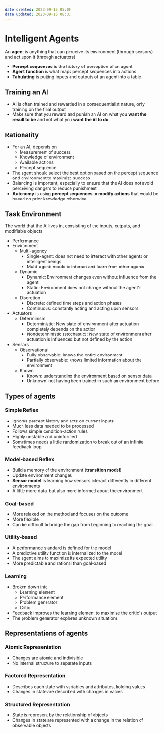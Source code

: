 ```yaml
---
date created: 2023-09-15 05:00
date updated: 2023-09-15 08:31
---
```


# Intelligent Agents

An **agent** is anything that can perceive its environment (through sensors) and act upon it (through actuators)

- **Percept sequences** is the history of perception of an agent
- **Agent function** is what maps percept sequences into actions
- **Tabulating** is putting inputs and outputs of an agent into a table

## Training an AI

- AI is often trained and rewarded in a consequentialist nature, only training on the final output
- Make sure that you reward and punish an AI on what you **want the result to be** and not what you **want the AI to do**

## Rationality

- For an AI, depends on
  - Measurement of success
  - Knowledge of environment
  - Available actions
  - Percept sequence
- The agent should select the best option based on the percept sequence and environment to maximize success
- Balancing is important, especially to ensure that the AI does not avoid perceiving dangers to reduce punishment
- **Autonomy** is using **percept sequences to modify actions** that would be based on prior knowledge otherwise

## Task Environment

The world that the AI lives in, consisting of the inputs, outputs, and modifiable objects

- Performance
- Environment
  - Multi-agency
    - Single-agent: does not need to interact with other agents or intelligent beings
    - Multi-agent: needs to interact and learn from other agents
  - Dynamic
    - Dynamic: Environment changes even without influence from the agent
    - Static: Environment does not change without the agent's actuation
  - Discretion
    - Discrete: defined time steps and action phases
    - Continuous: constantly acting and acting upon sensors
- Actuators
  - Determinism
    - Deterministic: New state of environment after actuation completely depends on the action
    - Nondeterministic (stochastic): New state of environment after actuation is influenced but not defined by the action
- Sensors
  - Observational
    - Fully observable: knows the entire environment
    - Partially observable: knows limited information about the environment
  - Known
    - Known: understanding the environment based on sensor data
    - Unknown: not having been trained in such an environment before

## Types of agents

### Simple Reflex

- Ignores percept history and acts on current inputs
- Much less data needed to be processed
- Follows simple condition-action rules
- Highly unstable and uninformed
- Sometimes needs a little randomization to break out of an infinite feedback loop

### Model-based Reflex

- Build a memory of the environment (**transition model**)
- Update environment changes
- **Sensor model** is learning how sensors interact differently in different environments
- A little more data, but also more informed about the environment

### Goal-based

- More relaxed on the method and focuses on the outcome
- More flexible
- Can be difficult to bridge the gap from beginning to reaching the goal

### Utility-based

- A performance standard is defined for the model
- A predictive utility function is internalized to the model
- The agent aims to maximize its expected utility
- More predictable and rational than goal-based

### Learning

- Broken down into
	- Learning element
	- Performance element
	- Problem generator
	- Critic
- Feedback improves the learning element to maximize the critic's output
- The problem generator explores unknown situations

## Representations of agents

### Atomic Representation

- Changes are atomic and indivisible
- No internal structure to separate inputs

### Factored Representation

- Describes each state with variables and attributes, holding values
- Changes in state are described with changes in values

### Structured Representation

- State is represent by the relationship of objects
- Changes in state are represented with a change in the relation of observable objects


